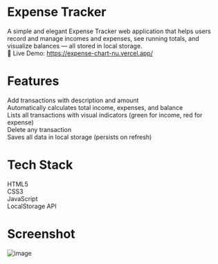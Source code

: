 # Expense Tracker

A simple and elegant Expense Tracker web application that helps users record and manage incomes and expenses, see running totals, and visualize balances — all stored in local storage. <br>
🔗 Live Demo: https://expense-chart-nu.vercel.app/

# Features  <br>
 Add transactions with description and amount <br>
 Automatically calculates total income, expenses, and balance <br>
 Lists all transactions with visual indicators (green for income, red for expense) <br>
 Delete any transaction <br>
 Saves all data in local storage (persists on refresh) <br>


 # Tech Stack <br>
HTML5 <br>
CSS3 <br>
JavaScript <br>
LocalStorage API <br>

# Screenshot
![image](https://github.com/user-attachments/assets/a1a35534-24d6-4a32-b22c-b9e26bb17291)

